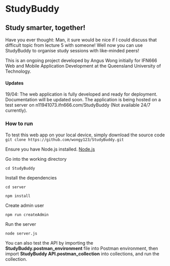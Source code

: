# StudyBuddy
## Study smarter, together!


Have you ever thought: Man, it sure would be nice if I could discuss that difficult topic from lecture 5 with someone! Well now you can use StudyBuddy to organise study sessions with like-minded peers!


This is an ongoing project developed by Angus Wong initially for IFN666 Web and Mobile Application Development at the Queensland University of Technology.

#### Updates

19/04: The web application is fully developed and ready for deployment. Documentation will be updated soon. The application is being hosted on a test server on n11941073.ifn666.com/StudyBuddy (Not available 24/7 currently).


###  How to run

To test this web app on your local device, simply download the source code
`git clone https://github.com/wongy123/StudyBuddy.git`


Ensure you have Node.js installed.
[Node.js](https://nodejs.org/en)


Go into the working directory

`cd StudyBuddy`


Install the dependencies

`cd server`

`npm install`


Create admin user

`npm run createAdmin`

Run the server

`node server.js`


You can also test the API by importing the **StudyBuddy.postman_environment** file into Postman environment, then import **StudyBuddy API.postman_collection** into collections, and run the collection.

